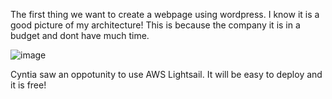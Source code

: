 

The first thing we want to create a webpage using wordpress. I know it is a good picture of my architecture! This is because the company it is in a budget and dont have much time.


![image](https://github.com/M4gOo/PROJECTS/assets/57456345/ad119f21-9c00-417f-9f6b-0fc5330952fd)


Cyntia saw an oppotunity to use AWS Lightsail. It will be easy to deploy and it is free!



